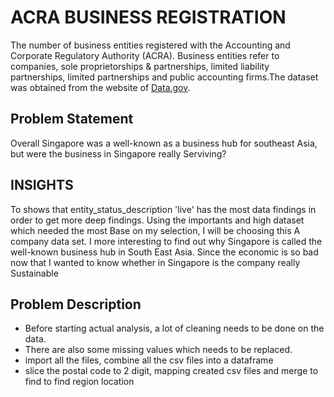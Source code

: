 # ACRA BUSINESS REGISTRATION

The number of business entities registered with the Accounting and Corporate Regulatory Authority (ACRA). Business entities refer to companies, sole proprietorships & partnerships, limited liability partnerships, limited partnerships and public accounting firms.The dataset was obtained from the website of [Data.gov]. 

## Problem Statement
Overall Singapore was a well-known as a business hub for southeast Asia, but were the business in Singapore really Serviving?


## INSIGHTS
To shows that entity_status_description 'live' has the most data findings in order to get more deep findings. Using the importants and high dataset which needed the most
Base on my selection, I will be choosing this A company data set. I more interesting to find out why Singapore is called the well-known business hub in South East Asia.
Since the economic is so bad now that I wanted to know whether in Singapore is the company really Sustainable


## Problem Description 
* Before starting actual analysis, a lot of cleaning needs to be done on the data. 
* There are also some missing values which needs to be replaced. 
* import all the files, combine all the csv files into a dataframe
* slice the postal code to 2 digit, mapping created csv files and merge to find to find region location


[Data.gov]:https://data.gov.sg/dataset/entities-with-unique-entity-number?resource_id=39201285-b73e-487a-a971-3a12d34ab8d9
